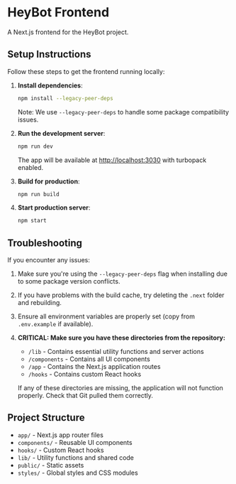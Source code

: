 # HeyBot Frontend

A Next.js frontend for the HeyBot project.

## Setup Instructions

Follow these steps to get the frontend running locally:

1. **Install dependencies**:
   ```bash
   npm install --legacy-peer-deps
   ```
   Note: We use `--legacy-peer-deps` to handle some package compatibility issues.

2. **Run the development server**:
   ```bash
   npm run dev
   ```
   The app will be available at [http://localhost:3030](http://localhost:3030) with turbopack enabled.

3. **Build for production**:
   ```bash
   npm run build
   ```

4. **Start production server**:
   ```bash
   npm start
   ```

## Troubleshooting

If you encounter any issues:

1. Make sure you're using the `--legacy-peer-deps` flag when installing due to some package version conflicts.
2. If you have problems with the build cache, try deleting the `.next` folder and rebuilding.
3. Ensure all environment variables are properly set (copy from `.env.example` if available).
4. **CRITICAL: Make sure you have these directories from the repository:**
   - `/lib` - Contains essential utility functions and server actions
   - `/components` - Contains all UI components
   - `/app` - Contains the Next.js application routes
   - `/hooks` - Contains custom React hooks
   
   If any of these directories are missing, the application will not function properly. Check that Git pulled them correctly.

## Project Structure

- `app/` - Next.js app router files
- `components/` - Reusable UI components
- `hooks/` - Custom React hooks
- `lib/` - Utility functions and shared code
- `public/` - Static assets
- `styles/` - Global styles and CSS modules 